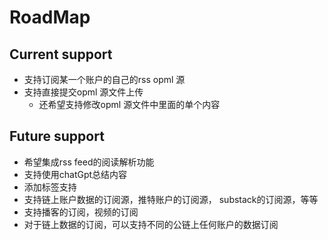 # RoadMap

## Current  support

- 支持订阅某一个账户的自己的rss opml 源
- 支持直接提交opml 源文件上传
    - 还希望支持修改opml 源文件中里面的单个内容

## Future support

- 希望集成rss feed的阅读解析功能
- 支持使用chatGpt总结内容
- 添加标签支持
- 支持链上账户数据的订阅源，推特账户的订阅源， substack的订阅源，等等
- 支持播客的订阅，视频的订阅
- 对于链上数据的订阅，可以支持不同的公链上任何账户的数据订阅
